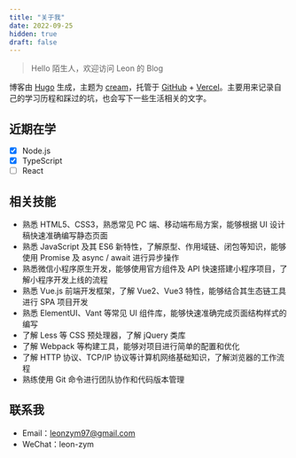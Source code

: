 ```yaml
---
title: "关于我"
date: 2022-09-25
hidden: true
draft: false
---
```


> Hello 陌生人，欢迎访问 Leon 的 Blog

博客由 [Hugo](https://gohugo.io/) 生成，主题为 [cream](https://github.com/Leon-zym/hugo-theme-cream)，托管于 [GitHub](https://github.com/) + [Vercel](https://vercel.com/)。主要用来记录自己的学习历程和踩过的坑，也会写下一些生活相关的文字。

## 近期在学

- [x] Node.js
- [x] TypeScript
- [ ] React

## 相关技能

- 熟悉 HTML5、CSS3，熟悉常见 PC 端、移动端布局方案，能够根据 UI 设计稿快速准确编写静态页面
- 熟悉 JavaScript 及其 ES6 新特性，了解原型、作用域链、闭包等知识，能够使用 Promise 及 async / await 进行异步操作
- 熟悉微信小程序原生开发，能够使用官方组件及 API 快速搭建小程序项目，了解小程序开发上线的流程
- 熟悉 Vue.js 前端开发框架，了解 Vue2、Vue3 特性，能够结合其生态链工具进行 SPA 项目开发
- 熟悉 ElementUI、Vant 等常见 UI 组件库，能够快速准确完成页面结构样式的编写
- 了解 Less 等 CSS 预处理器，了解 jQuery 类库
- 了解 Webpack 等构建工具，能够对项目进行简单的配置和优化
- 了解 HTTP 协议、TCP/IP 协议等计算机网络基础知识，了解浏览器的工作流程
- 熟练使用 Git 命令进行团队协作和代码版本管理

## 联系我

- Email：[leonzym97@gmail.com](mailto:leonzym97@gmail.com)
- WeChat：leon-zym
